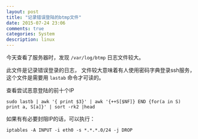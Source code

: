 ```yaml
---
layout: post
title: "记录错误登陆的btmp文件"
date: 2015-07-24 23:06
comments: true
categories: System
description: linux
---
```


今天查看了服务器时，发现 `/var/log/btmp` 日志文件较大。

此文件是记录错误登录的日志， 文件较大意味着有人使用密码字典登录ssh服务，
这个文件是需要用 `lastab` 命令才可读的。

查看尝试恶意登陆的前十个IP

```
sudo lastb | awk '{ print $3}' | awk '{++S[$NF]} END {for(a in S) print a, S[a]}' | sort -rk2 |head
```

如果有有必要封阻IP的话，可以执行：

```
iptables -A INPUT -i eth0 -s *.*.*.0/24 -j DROP
```
